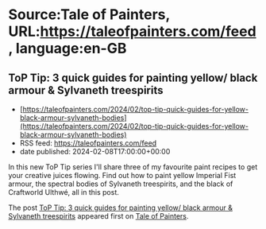 # Source:Tale of Painters, URL:https://taleofpainters.com/feed, language:en-GB

## ToP Tip: 3 quick guides for painting yellow/ black armour & Sylvaneth treespirits
 - [https://taleofpainters.com/2024/02/top-tip-quick-guides-for-yellow-black-armour-sylvaneth-bodies](https://taleofpainters.com/2024/02/top-tip-quick-guides-for-yellow-black-armour-sylvaneth-bodies)
 - RSS feed: https://taleofpainters.com/feed
 - date published: 2024-02-08T17:00:00+00:00

<p>In this new ToP Tip series I'll share three of my favourite paint recipes to get your creative juices flowing. Find out how to paint yellow Imperial Fist armour, the spectral bodies of Sylvaneth treespirits, and the black of Craftworld Ulthwé, all in this post.</p>
<p>The post <a href="https://taleofpainters.com/2024/02/top-tip-quick-guides-for-yellow-black-armour-sylvaneth-bodies/">ToP Tip: 3 quick guides for painting yellow/ black armour &#038; Sylvaneth treespirits</a> appeared first on <a href="https://taleofpainters.com">Tale of Painters</a>.</p>


